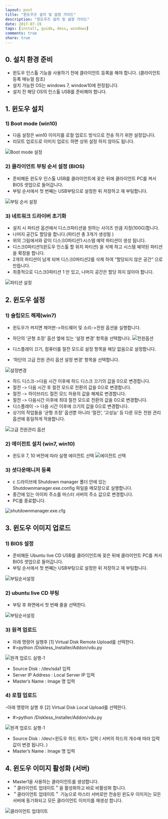```yaml
---
layout: post
title: "윈도우즈 설치 및 설정 가이드"
description: "윈도우즈 설치 및 설정 가이드"
date: 2017-07-19
tags: [install, guide, dess, windows]
comments: true
share: true
---
```



## 0. 설치 환경 준비

* 윈도우 인스톨 기능을 사용하기 전에 클라이언트 등록을 해야 합니다. (클라이언트 등록 매뉴얼 참조)
* 설치 가능한 OS는 windows 7, window10에 한정됩니다.
* 설치 전 해당 OS의 인스톨 USB를 준비해야 합니다.


## 1. 윈도우 설치
### 1) Boot mode (win10)
- 다음 설정은 win10 이미지를 로컬 업로드 방식으로 전송 하기 위한 설정입니다. 
- 리모트 업로드로 이미지 업로드 하면 상위 설정 하지 않아도 됩니다.

![Boot mode 설정](/images/windows_install/image17.png)

### 2) 클라이언트 부팅 순서 설정 (BIOS)
- 준비해둔 윈도우 인스톨 USB를 클라이언트에 꽂은 뒤에 클라이언트 PC를 켜서 BIOS 셋업으로 들어갑니다.
- 부팅 순서에서 첫 번째는 USB부팅으로 설정한 뒤 저장하고 재 부팅합니다.

![부팅 순서 설정](/images/windows_install/image5.jpeg)


### 3) 네트워크 드라이버 초기화
- 설치 시 파티션 옵션에서 디스크파티션을 원하는 사이즈 만큼 지정(100G)합니다. 
- 나머지 공간도 할당을 합니다.(파티션 총 3개가 생성됨 ) 
- 위의 그림에서와 같이 디스크0파티션1:시스템 예약 파티션이 생성 됩니다. 
- 디스크0파티션1(윈도우 인스톨 할 위치 파티션) 을 삭제 하고  시스템 예약된 파티션을 확장을 합니다. 
- 2개의 파티션이 남게 되며 디스크0파티션2를 삭제 하여 “할당되지 않은 공간“ 으로 만듭니다. 
- 최종적으로 디스크0파티션 1 만 있고, 나머지 공간은 할당 하지 않아야 합니다.

![파티션 설정](/images/windows_install/image6.png)



## 2. 윈도우 설정

### 1) 슬립모드 해제(win7)
- 윈도우가 켜지면 제어판->하드웨어 및 소리->전원 옵션을 실행합니다.
- 하단의 ‘균형 조정’ 옵션 옆에 있는 ‘설정 변경’ 항목을 선택합니다.
![전원옵션](/images/windows_install/image9.png)

- 디스플레이 끄기, 컴퓨터를 절전 모드로 설정 항목을 해당 없음으로 설정합니다.
- ‘하단의 고급 전원 관리 옵션 설정 변경’ 항목을 선택합니다.

![설정변경](/images/windows_install/image10.png)

- 하드 디스크->다음 시간 이후에 하드 디스크 끄기의 값을 0으로 변경합니다.
- 절전 -> 다음 시간 후 절전 모드로 전환의 값을 0으로 변경합니다.
- 절전 -> 하이브리드 절전 모드 허용의 값을 해제로 변경합니다.
- 절전 -> 다음시간 이후에 최대 절전 모드로 전환의 값을 0으로 변경합니다.
- 디스플레이 -> 다음 시간 이후에 끄기의 값을 0으로 변경합니다.
- 상기의 작업들을 ‘균형 조정’ 옵션뿐 아니라 ‘절전’, ‘고성능’ 등 다른 모든 전원 관리 옵션에 동일하게 적용합니다.

![고급 전원관리 옵션](/images/windows_install/image11.png)

### 2) 에이전트 설치 (win7, win10)
- 윈도우 7, 10 버전에 따라 실행 에이전트 선택
![에이전트 선택](/images/windows_install/image12.png)

### 3) 셧다운매니저 등록

- c 드라이브에 Shutdown manager 폴더 안에 있는 Shutdownmanager.exe.config 파일을 메모장으로 실행합니다.
- 중간에 있는 아이피 주소를 마스터 서버의 주소 값으로 변경합니다.
- PC를 종료합니다.

![shutdownmanager.exe.cfg](/images/windows_install/image13.png)

## 3. 윈도우 이미지 업로드

### 1) BIOS 설정

- 준비해둔 Ubuntu live CD USB를 클라이언트에 꽂은 뒤에 클라이언트 PC를 켜서 BIOS 셋업으로 들어갑니다.
- 부팅 순서에서 첫 번째는 USB부팅으로 설정한 뒤 저장하고 재 부팅합니다.

![부팅순서설정](/images/windows_install/image5.jpeg)

### 2) ubuntu live CD 부팅

- 부팅 후 화면에서 첫 번째 줄을 선택한다.

![부팅순서설정](/images/windows_install/image14.png)

### 3) 원격 업로드

- 아래 명령어 실행후 [1] Virtual Disk Remote Upload를 선택한다.
- #>python /Diskless_Installer/Addon/vdu.py

![원격 업로드 실행-1](/images/windows_install/image15.png)

- Source Disk : /dev/sda1 입력
- Server IP Address : Local Server IP 입력
- Master’s Name : Image 명 입력


### 4) 로컬 업로드

-아래 명령어 실행 후 [2] Virtual Disk Local Upload를 선택한다.
- #>python /Diskless_Installer/Addon/vdu.py

![원격 업로드 실행-1](/images/windows_install/image16.png)


- Source Disk : /dev/<윈도우 하드 위치> 입력 ( 서버의 하드의 개수에 따라 입력 값이 변경 됩니다. )
- Master’s Name : Image 명 입력


## 4. 윈도우 이미지 활성화 (서버)

- Master1을 사용하는 클라이언트를 생성합니다.
- ＂클라이언트 업데이트＂을 활성화하고 바로 비활성화 합니다.
- ＂클라이언트 업데이트＂ 기능으로 마스터 서버로만 전송된 윈도우 이미지는 모든 서버에 동기화되고 모든 클라이언트
이미지를 재생성 합니다.

![클라이언트 업데이트](/images/windows_install/image20.png)

